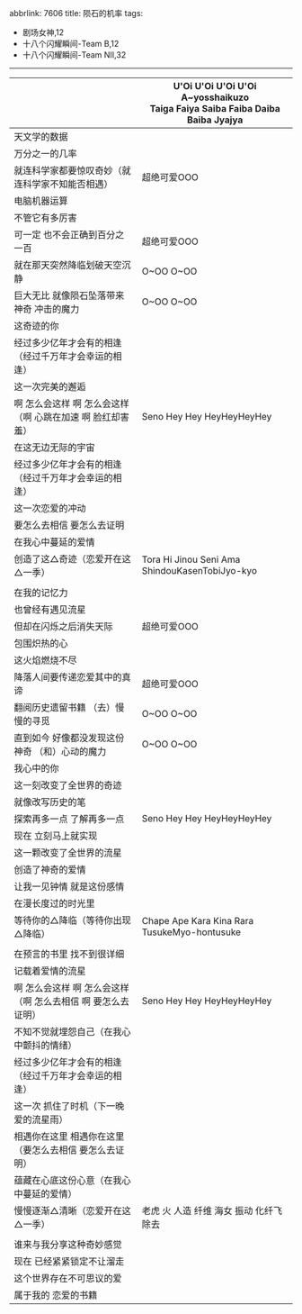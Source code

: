 abbrlink: 7606
title: 陨石的机率
tags:
  - 剧场女神,12
  - 十八个闪耀瞬间-Team B,12
  - 十八个闪耀瞬间-Team NII,32
---
|      |U'Oi U'Oi U'Oi U'Oi<br>A~yosshaikuzo<br>Taiga Faiya Saiba Faiba Daiba Baiba Jyajya|
|--|--|
|天文学的数据|      |
|万分之一的几率|      |
|就连科学家都要惊叹奇妙（就连科学家不知能否相遇）|超绝可爱OOO|
|电脑机器运算|      |
|不管它有多厉害|      |
|可一定 也不会正确到百分之一百|超绝可爱OOO|
|就在那天突然降临划破天空沉静|O~OO O~OO|
|巨大无比 就像陨石坠落带来神奇 冲击的魔力|O~OO O~OO|
|这奇迹的你|      |
|经过多少亿年才会有的相逢（经过千万年才会幸运的相逢）|      |
|这一次完美的邂逅|      |
|啊 怎么会这样 啊 怎么会这样（啊 心跳在加速 啊 脸红却害羞）|Seno Hey Hey HeyHeyHeyHey|
|在这无边无际的宇宙|      |
|经过多少亿年才会有的相逢（经过千万年才会幸运的相逢）|      |
|这一次恋爱的冲动|      |
|要怎么去相信 要怎么去证明|      |
|在我心中蔓延的爱情|      |
|创造了这△奇迹（恋爱开在这△一季）|Tora Hi Jinou Seni Ama ShindouKasenTobiJyo-kyo|
|      |      |
|在我的记忆力|      |
|也曾经有遇见流星|      |
|但却在闪烁之后消失天际|超绝可爱OOO|
|包围炽热的心|      |
|这火焰燃烧不尽|      |
|降落人间要传递恋爱其中的真谛|超绝可爱OOO|
|翻阅历史遗留书籍 （去）慢慢的寻觅|O~OO O~OO|
|直到如今 好像都没发现这份神奇 （和）心动的魔力|O~OO O~OO|
|我心中的你|      |
|这一刻改变了全世界的奇迹|      |
|就像改写历史的笔|      |
|探索再多一点 了解再多一点|Seno Hey Hey HeyHeyHeyHey|
|现在 立刻马上就实现|      |
|这一颗改变了全世界的流星|      |
|创造了神奇的爱情|      |
|让我一见钟情 就是这份感情|      |
|在漫长度过的时光里|      |
|等待你的△降临（等待你出现△降临）|Chape Ape Kara Kina Rara TusukeMyo-hontusuke|
|      |      |
|在预言的书里 找不到很详细|      |
|记载着爱情的流星|      |
|啊 怎么会这样 啊 怎么会这样（啊 怎么去相信 啊 要怎么去证明）|Seno Hey Hey HeyHeyHeyHey|
|不知不觉就埋怨自己（在我心中颤抖的情绪）|      |
|经过多少亿年才会有的相逢（经过千万年才会幸运的相逢）|      |
|这一次 抓住了时机（下一晚 爱的流星雨）|      |
|相遇你在这里 相遇你在这里（要怎么去相信 要怎么去证明）|      |
|蕴藏在心底这份心意（在我心中蔓延的爱情）|      |
|慢慢逐渐△清晰（恋爱开在这△一季）|老虎 火 人造 纤维 海女 振动 化纤飞除去|
|      |      |
|谁来与我分享这种奇妙感觉|      |
|现在 已经紧紧锁定不让溜走|      |
|这个世界存在不可思议的爱|      |
|属于我的 恋爱的书籍|      |
